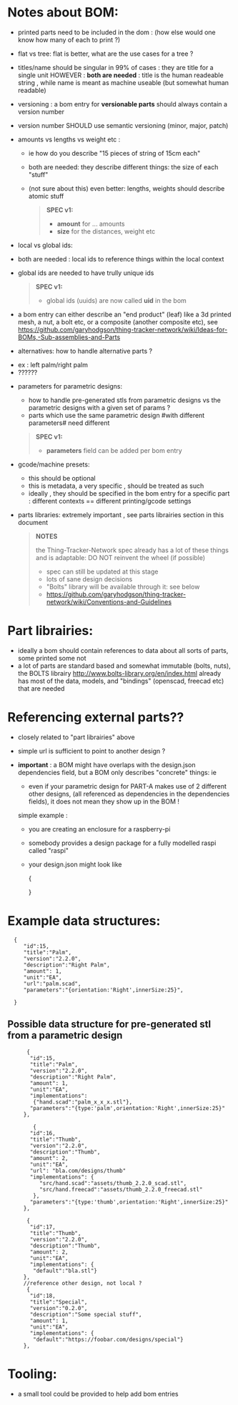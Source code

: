 
Notes about BOM:
================
- printed parts need to be included in the dom : (how else would one know how many
of each to print ?)

- flat vs tree: flat is better, what are the use cases for a tree ? 

- titles/name should be singular in 99% of cases : they are title for a single unit
  HOWEVER :
    **both are needed** : title is the human readeable string , while name is meant as
    machine useable (but somewhat human readable)

- versioning : a bom entry for **versionable parts** should always contain a version number
 * version number SHOULD use semantic versioning (minor, major, patch)

- amounts vs lengths vs weight etc :
  * ie how do you describe "15 pieces of string of 15cm each"
  * both are needed: they describe different things: the size of each "stuff"
  * (not sure about this) even better: lengths, weights should describe atomic stuff
  
    > **SPEC v1:**
    > 
    > - **amount** for ... amounts 
    > - **size** for the distances, weight etc
  	>


- local vs global ids:
 * both are needed : local ids to reference things within the local context
 * global ids are needed to have trully unique ids
  
  	> **SPEC v1:**
    > - global ids (uuids) are now called **uid** in the bom
  	>

- a bom entry can either describe an "end product" (leaf) like a 3d printed mesh, a nut,
a bolt etc,  or a composite (another composite etc), see 
https://github.com/garyhodgson/thing-tracker-network/wiki/Ideas-for-BOMs,-Sub-assemblies-and-Parts

- alternatives: how to handle alternative parts ?
 * ex : left palm/right palm
 * ??????

- parameters for parametric designs:
  * how to handle pre-generated stls from parametric designs vs the parametric designs with 
a given set of params ?
  * parts which use the same parametric design #with different parameters# need different 
  
  > **SPEC v1:**
  >  - **parameters** field can be added per bom entry
  >


- gcode/machine presets:
  * this should be optional
  * this is metadata, a very specific , should be treated as such
  * ideally , they should be specified in the bom entry for a specific part : different
  contexts == different printing/gcode settings 

- parts libraries: extremely important , see parts librairies section in this document

	> **NOTES** 
    > 
    > the Thing-Tracker-Network spec already has a lot of these things and is adaptable: DO NOT reinvent the wheel (if possible)
 	> * spec can still be updated at this stage
	> * lots of sane design decisions
    > * "Bolts" library will be available through it: see below
    > * https://github.com/garyhodgson/thing-tracker-network/wiki/Conventions-and-Guidelines 


Part librairies:
================
- ideally a bom should contain references to data about all sorts of parts, some printed
some not
- a lot of parts are standard based and somewhat immutable (bolts, nuts), the BOLTS
librairy http://www.bolts-library.org/en/index.html already has most of the data, models, 
and "bindings" (openscad, freecad etc) that are needed



Referencing external parts??
============================
- closely related to "part librairies" above
- simple url is sufficient to point to another design ?

- **important** : a BOM might have overlaps with the design.json dependencies field,
but a BOM only describes "concrete" things: ie
  * even if your parametric design for PART-A makes use of 2 different other designs, (all referenced as dependencies in the dependencies fields), it does not mean they show up in the BOM !
  
  simple example : 
   * you are creating an enclosure for a raspberry-pi
   * somebody provides a design package for a fully modelled raspi called "raspi"
   * your design.json might look like
     
   		{
        
        
        }



Example data structures:
=======================

      {
         "id":15,
         "title":"Palm",
         "version":"2.2.0",
         "description":"Right Palm",
         "amount": 1,
         "unit":"EA",
         "url":"palm.scad",
         "parameters":"{orientation:'Right',innerSize:25}",
         
      }

  Possible data structure for pre-generated stl from a parametric design
  -----------------------------------------------------------------------
  
          {
           "id":15,
           "title":"Palm",
           "version":"2.2.0",
           "description":"Right Palm",
           "amount": 1,
           "unit":"EA",
           "implementations": 
            {"hand.scad":"palm_x_x_x.stl"},
           "parameters":"{type:'palm',orientation:'Right',innerSize:25}"
         },
         
            {
           "id":16,
           "title":"Thumb",
           "version":"2.2.0",
           "description":"Thumb",
           "amount": 2,
           "unit":"EA",
           "url": "bla.com/designs/thumb"
           "implementations": {
              "src/hand.scad":"assets/thumb_2.2.0_scad.stl",
              "src/hand.freecad":"assets/thumb_2.2.0_freecad.stl"
            },
           "parameters":"{type:'thumb',orientation:'Right',innerSize:25}"
         },
         
          {
           "id":17,
           "title":"Thumb",
           "version":"2.2.0",
           "description":"Thumb",
           "amount": 2,
           "unit":"EA",
           "implementations": {
            "default":"bla.stl"}
         },
         //reference other design, not local ?
          {
           "id":18,
           "title":"Special",
           "version":"0.2.0",
           "description":"Some special stuff",
           "amount": 1,
           "unit":"EA",
           "implementations": {
            "default":"https://foobar.com/designs/special"}
         },
         
         


Tooling:
========
- a small tool could be provided to help add bom entries 
